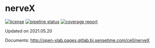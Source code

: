 # nerveX
[![license](https://img.shields.io/badge/License-Apache%202.0-blue.svg)](https://gitlab.bj.sensetime.com/open-XLab/cell/nerveX/blob/master/LICENSE)
[![pipeline status](https://gitlab.bj.sensetime.com/open-XLab/cell/nerveX/badges/master/pipeline.svg)](https://gitlab.bj.sensetime.com/open-XLab/cell/nerveX/commits/master)
[![coverage report](https://gitlab.bj.sensetime.com/open-XLab/cell/nerveX/badges/master/coverage.svg)](https://gitlab.bj.sensetime.com/open-XLab/cell/nerveX/commits/master)

Updated on 2021.05.20

Documents: http://open-xlab.pages.gitlab.bj.sensetime.com/cell/nerveX
